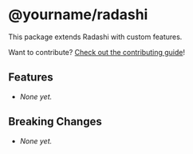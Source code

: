 # @yourname/radashi

This package extends Radashi with custom features.

Want to contribute? [Check out the contributing guide](CONTRIBUTING.md)!

## Features

<!-- Document the features you've added here -->

- _None yet._

## Breaking Changes

<!-- Always document breaking changes here -->

- _None yet._
